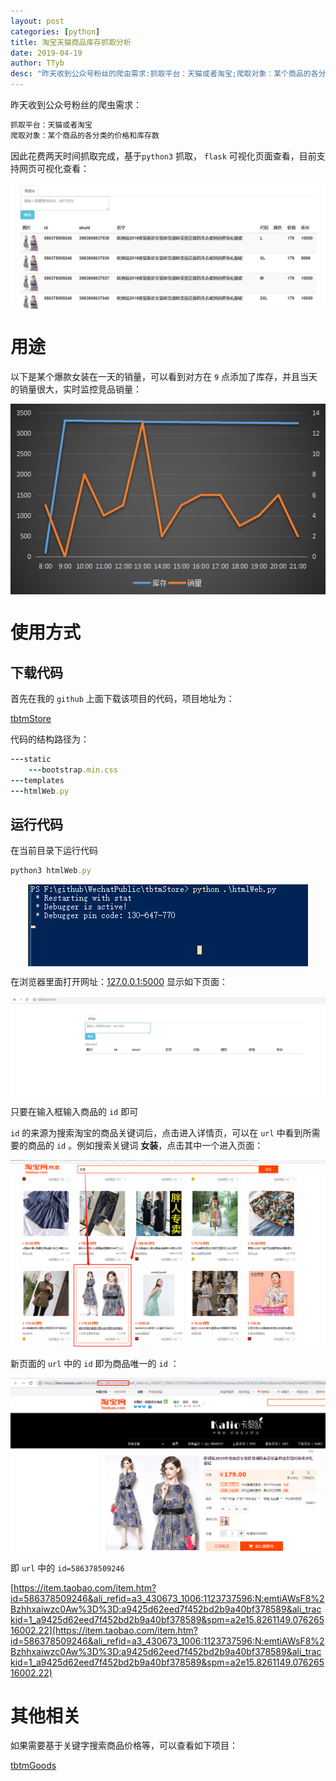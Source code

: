 ```yaml
---
layout: post
categories: [python]
title: 淘宝天猫商品库存抓取分析
date: 2019-04-19
author: TTyb
desc: "昨天收到公众号粉丝的爬虫需求:抓取平台：天猫或者淘宝;爬取对象：某个商品的各分类的价格和库存数"
---
```


昨天收到公众号粉丝的爬虫需求：

~~~ruby
抓取平台：天猫或者淘宝
爬取对象：某个商品的各分类的价格和库存数
~~~

因此花费两天时间抓取完成，基于`python3` 抓取， `flask` 可视化页面查看，目前支持网页可视化查看：

<p style="text-align:center"><img src="/static/postimage/python/tbtmstore/20190417214401.png" class="img-responsive" style="display: block; margin-right: auto; margin-left: auto;"></p>

# 用途

以下是某个爆款女装在一天的销量，可以看到对方在 `9` 点添加了库存，并且当天的销量很大，实时监控竞品销量：

<p style="text-align:center"><img src="/static/postimage/python/tbtmstore/20190419181931.png" class="img-responsive" style="display: block; margin-right: auto; margin-left: auto;"></p>

# 使用方式

## 下载代码

首先在我的 `github` 上面下载该项目的代码，项目地址为：

[tbtmStore](https://github.com/TTyb/WechatPublic/tree/master/tbtmStore)

代码的结构路径为：

~~~ruby
---static
    ---bootstrap.min.css
---templates
---htmlWeb.py
~~~

## 运行代码

在当前目录下运行代码

~~~ruby
python3 htmlWeb.py
~~~

<p style="text-align:center"><img src="/static/postimage/python/tbtmstore/20190417213809.png" class="img-responsive" style="display: block; margin-right: auto; margin-left: auto;"></p>

在浏览器里面打开网址：[127.0.0.1:5000](127.0.0.1:5000) 显示如下页面：

<p style="text-align:center"><img src="/static/postimage/python/tbtmstore/20190417214141.png" class="img-responsive" style="display: block; margin-right: auto; margin-left: auto;"></p>

只要在输入框输入商品的 `id` 即可

`id` 的来源为搜索淘宝的商品关键词后，点击进入详情页，可以在 `url` 中看到所需要的商品的 `id` 。例如搜索关键词 **女装**，点击其中一个进入页面：

<p style="text-align:center"><img src="/static/postimage/python/tbtmstore/20190417214616.png" class="img-responsive" style="display: block; margin-right: auto; margin-left: auto;"></p>

新页面的 `url` 中的 `id` 即为商品唯一的 `id` ：

<p style="text-align:center"><img src="/static/postimage/python/tbtmstore/20190417214804.png" class="img-responsive" style="display: block; margin-right: auto; margin-left: auto;"></p>

即 `url` 中的 `id=586378509246`

[https://item.taobao.com/item.htm?id=586378509246&ali_refid=a3_430673_1006:1123737596:N:emtiAWsF8%2Bzhhxaiwzc0Aw%3D%3D:a9425d62eed7f452bd2b9a40bf378589&ali_trackid=1_a9425d62eed7f452bd2b9a40bf378589&spm=a2e15.8261149.07626516002.22](https://item.taobao.com/item.htm?id=586378509246&ali_refid=a3_430673_1006:1123737596:N:emtiAWsF8%2Bzhhxaiwzc0Aw%3D%3D:a9425d62eed7f452bd2b9a40bf378589&ali_trackid=1_a9425d62eed7f452bd2b9a40bf378589&spm=a2e15.8261149.07626516002.22)

# 其他相关

如果需要基于关键字搜索商品价格等，可以查看如下项目：

[tbtmGoods](https://github.com/TTyb/tbtmGoods)

